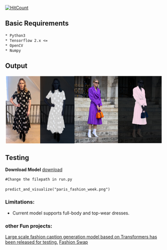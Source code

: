 
[![HitCount](http://hits.dwyl.com/anish9/Fashion-AI-segmentation.svg)](http://hits.dwyl.com/anish9/Fashion-AI-segmentation)
 
## Basic Requirements
```
* Python3
* Tensorflow 2.x <=
* OpenCV
* Numpy
```
## Output
![results2](https://github.com/anish9/Fashion-AI-segmentation/blob/master/response_result.png)

## Testing
****Download Model****
[download](https://drive.google.com/file/d/1SJbtdkaRMrc0EtbwiMXbYw_lKYYrKBDb/view?usp=sharing)

```
#Change the filepath in run.py

predict_and_visualize("paris_fashion_week.png")
```
### Limitations:
* Current model supports full-body and top-wear dresses.

### other Fun projects:
<a href="https://github.com/anish9/deep-fashion-captions">Large scale fashion caption generation model based on Transformers has been released for testing.</a>
<a href ="https://github.com/anish9/Fashion-Transfer">Fashion Swap</a>
